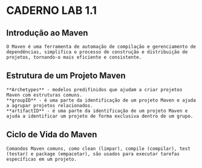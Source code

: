 # CADERNO LAB 1.1

## Introdução ao Maven
    O Maven é uma ferramenta de automação de compilação e gerenciamento de dependências, simplifica o processo de construção e distribuição de projetos, tornando-o mais eficiente e consistente.

## Estrutura de um Projeto Maven

    **Archetypes** - modelos predifinidos que ajudam a criar projetos Maven com estruturas comuns.
    **groupID** - é uma parte da identificação de um projeto Maven e ajuda a agrupar projetos relacionados.
    **artifactID** - é uma parte da identificação de um projeto Maven e ajuda a identificar um projeto de forma exclusiva dentro de um grupo.

## Ciclo de Vida do Maven
    
    Comandos Maven comuns, como clean (limpar), compile (compilar), test (testar) e package (empacotar), são usados para executar tarefas específicas em um projeto.